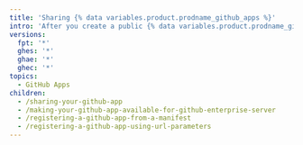 ```yaml
---
title: 'Sharing {% data variables.product.prodname_github_apps %}'
intro: 'After you create a public {% data variables.product.prodname_github_app %}, you can share your {% data variables.product.prodname_github_app %} with other {% data variables.product.company_short %} users.'
versions:
  fpt: '*'
  ghes: '*'
  ghae: '*'
  ghec: '*'
topics:
  - GitHub Apps
children:
  - /sharing-your-github-app
  - /making-your-github-app-available-for-github-enterprise-server
  - /registering-a-github-app-from-a-manifest
  - /registering-a-github-app-using-url-parameters
---
```


